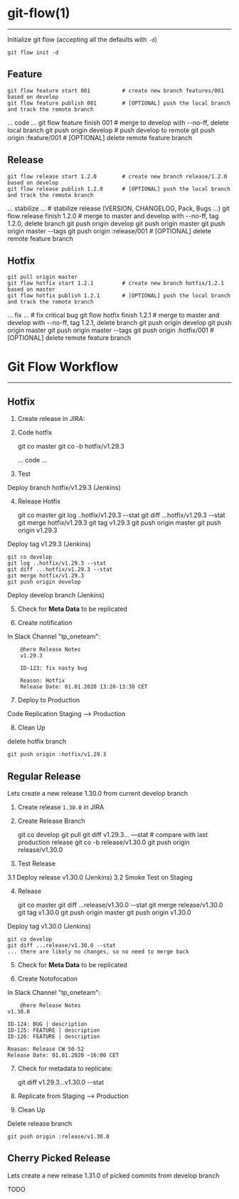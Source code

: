
# git-flow(1)
-----------

Initialize git flow (accepting all the defaults with `-d`)

    git flow init -d

## Feature

    git flow feature start 001          # create new branch features/001 based on develop
    git flow feature publish 001        # [OPTIONAL] push the local branch and track the remote branch
  ... code ...
    git flow feature finish 001         # merge to develop with --no-ff, delete local branch
    git push origin develop             # push develop to remote
    git push origin :feature/001        # [OPTIONAL] delete remote feature branch

## Release

    git flow release start 1.2.0        # create new branch release/1.2.0 based on develop
    git flow release publish 1.2.0      # [OPTIONAL] push the local branch and track the remote branch
  ... stabilize ...                     # stabilize release (VERSION, CHANGELOG, Pack, Bugs ...)
    git flow release finish 1.2.0       # merge to master and develop with --no-ff, tag 1.2.0, delete branch
    git push origin develop
    git push origin master
    git push origin master --tags
    git push origin :release/001        # [OPTIONAL] delete remote feature branch

## Hotfix

    git pull origin master
    git flow hotfix start 1.2.1         # create new branch hotfix/1.2.1 based on master
    git flow hotfix publish 1.2.1       # [OPTIONAL] push the local branch and track the remote branch
  ... fix ...                           # fix critical bug
    git flow hotfix finish 1.2.1        # merge to master and develop with --no-ff, tag 1.2.1, delete branch
    git push origin develop
    git push origin master
    git push origin master --tags
    git push origin :hotfix/001         # [OPTIONAL] delete remote feature branch

# Git Flow Workflow
-----------------

## Hotfix

1. Create release in JIRA:

2. Code hotfix

    git co master
    git co -b hotfix/v1.29.3

    ... code ...

3. Test

  Deploy branch hotfix/v1.29.3 (Jenkins)

4. Release Hotfix

    git co master
    git log ..hotfix/v1.29.3 --stat
    git diff ...hotfix/v1.29.3 --stat
    git merge hotfix/v1.29.3
    git tag v1.29.3
    git push origin master
    git push origin v1.29.3

  Deploy tag v1.29.3 (Jenkins)

    git co develop
    git log ..hotfix/v1.29.3 --stat
    git diff ...hotfix/v1.29.3 --stat
    git merge hotfix/v1.29.3
    git push origin develop

  Deploy develop branch (Jenkins)

5. Check for **Meta Data** to be replicated

6. Create notification

  In Slack Channel "tp_oneteam":

        @here Release Notes
        v1.29.3

        ID-123: fix nasty bug

        Reason: Hotfix
        Release Date: 01.01.2020 13:20-13:30 CET

7. Deploy to Production

  Code Replication Staging --> Production

8. Clean Up

  delete hotfix branch

    git push origin :hotfix/v1.29.3

## Regular Release

Lets create a new release 1.30.0 from current develop branch

1. Create release `1.30.0` in JIRA

2. Create Release Branch

    git co develop
    git pull
    git diff v1.29.3... —stat                   # compare with last production release
    git co -b release/v1.30.0
    git push origin release/v1.30.0

3. Test Release

  3.1 Deploy release v1.30.0 (Jenkins)
  3.2 Smoke Test on Staging

4. Release

    git co master
    git diff ...release/v1.30.0 --stat
    git merge release/v1.30.0
    git tag v1.30.0
    git push origin master
    git push origin v1.30.0

  Deploy tag v1.30.0 (Jenkins)

    git co develop
    git diff ...release/v1.30.0 --stat
    ... there are likely no changes, so no need to merge back

5. Check for **Meta Data** to be replicated

6. Create Notofocation

  In Slack Channel "tp_oneteam":

        @here Release Notes
	v1.30.0

	ID-124: BUG | description
	ID-125: FEATURE | description
	ID-126: FEATURE | description

	Reason: Release CW 50-52
	Release Date: 01.01.2020 ~16:00 CET

7. Check for metadata to replicate:

    git diff v1.29.3...v1.30.0 --stat

8. Replicate from Staging --> Production

9. Clean Up

  Delete release branch
  
    git push origin :release/v1.30.0

## Cherry Picked Release

Lets create a new release 1.31.0 of picked commits from develop branch

TODO
